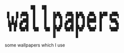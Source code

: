 
                                                            
               ▗▄▖  ▗▄▖                                     
               ▝▜▌  ▝▜▌                                     
     █   █ ▟██▖ ▐▌   ▐▌  ▐▙█▙  ▟██▖▐▙█▙  ▟█▙  █▟█▌▗▟██▖     
     ▜ █ ▛ ▘▄▟▌ ▐▌   ▐▌  ▐▛ ▜▌ ▘▄▟▌▐▛ ▜▌▐▙▄▟▌ █▘  ▐▙▄▖▘     
     ▐▙█▟▌▗█▀▜▌ ▐▌   ▐▌  ▐▌ ▐▌▗█▀▜▌▐▌ ▐▌▐▛▀▀▘ █    ▀▀█▖     
     ▝█ █▘▐▙▄█▌ ▐▙▄  ▐▙▄ ▐█▄█▘▐▙▄█▌▐█▄█▘▝█▄▄▌ █   ▐▄▄▟▌     
      ▀ ▀  ▀▀▝▘  ▀▀   ▀▀ ▐▌▀▘  ▀▀▝▘▐▌▀▘  ▝▀▀  ▀    ▀▀▀      
                         ▐▌        ▐▌                       
                                                            


some wallpapers which I use
